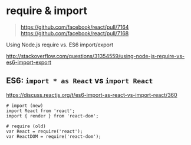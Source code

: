 # require & import

> https://github.com/facebook/react/pull/7164  
> https://github.com/facebook/react/pull/7168  

Using Node.js require vs. ES6 import/export

http://stackoverflow.com/questions/31354559/using-node-js-require-vs-es6-import-export


## ES6: `import * as React` vs `import React`

https://discuss.reactjs.org/t/es6-import-as-react-vs-import-react/360



```code
# import (new)
import React from 'react';
import { render } from 'react-dom';

# require (old)
var React = require('react');
var ReactDOM = require('react-dom');

``` 


